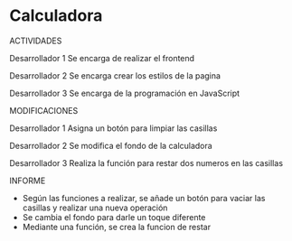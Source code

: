 # Calculadora

ACTIVIDADES

Desarrollador 1
Se encarga de realizar el frontend

Desarrollador 2
Se encarga crear los estilos de la pagina

Desarrollador 3
Se encarga de la programación en JavaScript


MODIFICACIONES

Desarrollador 1
Asigna un botón para limpiar las casillas

Desarrollador 2
Se modifica el fondo de la calculadora

Desarrollador 3
Realiza la función para restar dos numeros en las casillas


INFORME

- Según las funciones a realizar, se añade un botón para vaciar las casillas y realizar una nueva operación
- Se cambia el fondo para darle un toque diferente
- Mediante una función, se crea la funcion de restar
